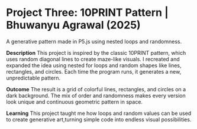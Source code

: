 # Project Three: 10PRINT Pattern | Bhuwanyu Agrawal (2025)
A generative pattern made in P5.js using nested loops and randomness.

**Description**
This project is inspired by the classic 10PRINT pattern, which uses random diagonal lines to create maze-like visuals.
I recreated and expanded the idea using nested for loops and random shapes like lines, rectangles, and circles.
Each time the program runs, it generates a new, unpredictable pattern.

**Outcome**
The result is a grid of colorful lines, rectangles, and circles on a dark background.
The mix of order and randomness makes every version look unique and continuous geometric pattern in space.

**Learning**
This project taught me how loops and random values can be used to create generative art,turning simple code into endless visual possibilities.